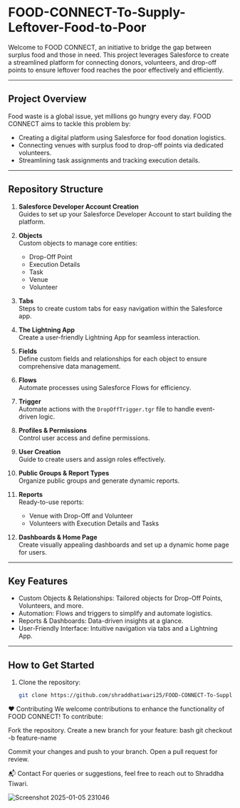 # FOOD-CONNECT-To-Supply-Leftover-Food-to-Poor  

Welcome to FOOD CONNECT, an initiative to bridge the gap between surplus food and those in need. This project leverages Salesforce to create a streamlined platform for connecting donors, volunteers, and drop-off points to ensure leftover food reaches the poor effectively and efficiently.  

---

## Project Overview  

Food waste is a global issue, yet millions go hungry every day. FOOD CONNECT aims to tackle this problem by:  
- Creating a digital platform using Salesforce for food donation logistics.  
- Connecting venues with surplus food to drop-off points via dedicated volunteers.  
- Streamlining task assignments and tracking execution details.  

---

## Repository Structure  

1. **Salesforce Developer Account Creation**  
   Guides to set up your Salesforce Developer Account to start building the platform.  

2. **Objects**  
   Custom objects to manage core entities:  
   - Drop-Off Point  
   - Execution Details  
   - Task  
   - Venue  
   - Volunteer  

3. **Tabs**  
   Steps to create custom tabs for easy navigation within the Salesforce app.  

4. **The Lightning App**  
   Create a user-friendly Lightning App for seamless interaction.  

5. **Fields**  
   Define custom fields and relationships for each object to ensure comprehensive data management.  

6. **Flows**  
   Automate processes using Salesforce Flows for efficiency.  

7. **Trigger**  
   Automate actions with the `DropOffTrigger.tgr` file to handle event-driven logic.  

8. **Profiles & Permissions**  
   Control user access and define permissions.  

9. **User Creation**  
   Guide to create users and assign roles effectively.  

10. **Public Groups & Report Types**  
    Organize public groups and generate dynamic reports.  

11. **Reports**  
    Ready-to-use reports:  
    - Venue with Drop-Off and Volunteer  
    - Volunteers with Execution Details and Tasks  

12. **Dashboards & Home Page**  
    Create visually appealing dashboards and set up a dynamic home page for users.  

---

## Key Features  

- Custom Objects & Relationships: Tailored objects for Drop-Off Points, Volunteers, and more.  
- Automation: Flows and triggers to simplify and automate logistics.  
- Reports & Dashboards: Data-driven insights at a glance.  
- User-Friendly Interface: Intuitive navigation via tabs and a Lightning App.  

---

## How to Get Started  

1. Clone the repository:  
   ```bash
   git clone https://github.com/shraddhatiwari25/FOOD-CONNECT-To-Supply-Leftover-Food-to-Poor.git
   
❤️ Contributing
We welcome contributions to enhance the functionality of FOOD CONNECT! To contribute:

Fork the repository.
Create a new branch for your feature:
bash
git checkout -b feature-name  

Commit your changes and push to your branch.
Open a pull request for review.

📬 Contact
For queries or suggestions, feel free to reach out to Shraddha Tiwari.

![Screenshot 2025-01-05 231046](https://github.com/user-attachments/assets/0a741a1d-30bd-41cf-b3bf-e26d0530f060)
